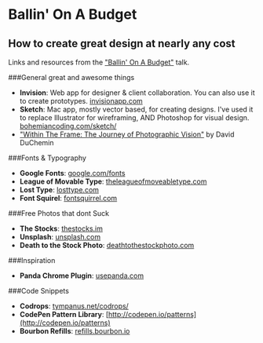 # Ballin' On A Budget
## How to create great design at nearly any cost
Links and resources from the ["Ballin' On A Budget"](https://speakerdeck.com/joshriggs/ballin-on-a-budget-how-to-create-great-design-an-nearly-any-cost) talk. 

###General great and awesome things
+ __Invision__: Web app for designer & client collaboration. You can also use it to create prototypes. [invisionapp.com](http://www.invisionapp.com/)
+ __Sketch__: Mac app, mostly vector based, for creating designs. I've used it to replace Illustrator for wireframing, AND Photoshop for visual design. [bohemiancoding.com/sketch/](http://bohemiancoding.com/sketch/)
+ ["Within The Frame: The Journey of Photographic Vision"](http://www.amazon.com/Within-Frame-Journey-Photographic-Vision/dp/0321605020/ref=asap_bc?ie=UTF8) by David DuChemin

###Fonts & Typography
+ __Google Fonts__: [google.com/fonts](http://google.com/fonts)
+ __League of Movable Type__: [theleagueofmoveabletype.com](http://theleagueofmoveabletype.com)
+ __Lost Type__: [losttype.com](http://www.losttype.com)
+ __Font Squirel__: [fontsquirrel.com](http://www.fontsquirrel.com)

###Free Photos that dont Suck
+ __The Stocks__: [thestocks.im](http://www.thestocks.im)
+ __Unsplash__: [unsplash.com](http://www.unsplash.com)
+ __Death to the Stock Photo__: [deathtothestockphoto.com](http://www.deathtothestockphoto.com)

###Inspiration
+ __Panda Chrome Plugin__: [usepanda.com](http://usepanda.com)

###Code Snippets
+ __Codrops__: [tympanus.net/codrops/](http://tympanus.net/codrops/)
+ __CodePen Pattern Library__: [http://codepen.io/patterns](http://codepen.io/patterns)
+ __Bourbon Refills__: [refills.bourbon.io](http://refills.bourbon.io)


